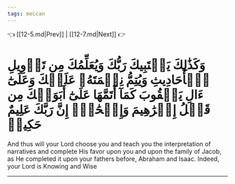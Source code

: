 ```yaml
---
tags: meccan
---
```


👈 [[12-5.md|Prev]] | [[12-7.md|Next]] 👉

# وَكَذَٰلِكَ يَجۡتَبِيكَ رَبُّكَ وَيُعَلِّمُكَ مِن تَأۡوِيلِ ٱلۡأَحَادِيثِ وَيُتِمُّ نِعۡمَتَهُۥ عَلَيۡكَ وَعَلَىٰٓ ءَالِ يَعۡقُوبَ كَمَآ أَتَمَّهَا عَلَىٰٓ أَبَوَيۡكَ مِن قَبۡلُ إِبۡرَٰهِيمَ وَإِسۡحَٰقَۚ إِنَّ رَبَّكَ عَلِيمٌ حَكِيمٞ

And thus will your Lord choose you and teach you the interpretation of narratives and complete His favor upon you and upon the family of Jacob, as He completed it upon your fathers before, Abraham and Isaac. Indeed, your Lord is Knowing and Wise

---

